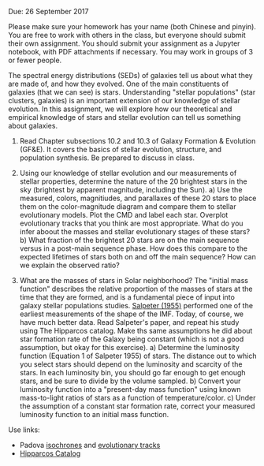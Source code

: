 Due: 26 September 2017

Please make sure your homework has your name (both Chinese and pinyin). You are free to work with others in the class, but everyone should submit their own assignment. You should submit your assignment as a Jupyter notebook, with PDF attachments if necessary. You may work in groups of 3 or fewer people.

The spectral energy distributions (SEDs) of galaxies tell us about what they are made of, and how they evolved. One of the main constituents of galaxies (that we can see) is stars. Understanding "stellar populations" (star clusters, galaxies) is an important extension of our knowledge of stellar evolution. In this assignment, we will explore how our theoretical and empirical knowledge of stars and stellar evolution can tell us something about galaxies.

1) Read Chapter subsections 10.2 and 10.3 of Galaxy Formation & Evolution (GF&E). It covers the basics of stellar evolution, structure, and population synthesis. Be prepared to discuss in class.

2) Using our knowledge of stellar evolution and our measurements of stellar properties, determine the nature of the 20 brightest stars in the sky (brightest by apparent magnitude, including the Sun).
   a) Use the measured, colors, magnitiudes, and parallaxes of these 20 stars to place them on the color-magnitude diagram and compare them to stellar evolutionary models. Plot the CMD and label each star. Overplot evolutionary tracks that you think are most appropriate. What do you infer aboout the masses and stellar evolutionary stages of these stars?
   b) What fraction of the brightest 20 stars are on the main sequence versus in a post-main sequence phase. How does this compare to the expected lifetimes of stars both on and off the main sequence? How can we explain the observed ratio?
 
3) What are the masses of stars in Solar neighborhood? The "initial mass function" describes the relative proportion of the masses of stars at the time that they are formed, and is a fundamental piece of input into galaxy stellar populations studies. [Salpeter (1955)](http://adsabs.harvard.edu/abs/1955ApJ...121..161S) performed one of the earliest measurements of the shape of the IMF. Today, of course, we have much better data. Read Salpeter's paper, and repeat his study using The Hipparcos catalog. Make ths same assumptions he did about star formation rate of the Galaxy being constant (which is not a good assumption, but okay for this exercise).
   a) Determine the luminosity function (Equation 1 of Salpeter 1955) of stars. The distance out to which you select stars should depend on the luminosity and scarcity of the stars. In each luminosity bin, you should go far enough to get enough stars, and be sure to divide by the volume sampled.
   b) Convert your luminosity function into a "present-day mass function" using known mass-to-light ratios of stars as a function of temperature/color.
   c) Under the assumption of a constant star formation rate, correct your measured luminosity function to an initial mass function.
   
Use links:
* Padova [isochrones](http://stev.oapd.inaf.it/YZVAR/cgi-bin/form) and [evolutionary tracks](http://stev.oapd.inaf.it/YZVAR/)
* [Hipparcos Catalog](http://cdsarc.u-strasbg.fr/viz-bin/Cat?I/239)
